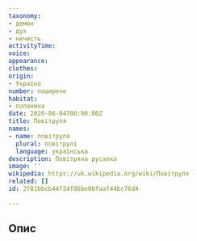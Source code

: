 ```yaml
---
taxonomy:
- демон
- дух
- нечисть
activityTime:
voice:
appearance:
clothes:
origin:
- Україна
number: поширене
habitat:
- полонина
date: 2020-06-04T00:00:00Z
title: Повітруля
names:
- name: повітруля
  plural: повітрулі
  language: українська
description: Повітряна русалка
image: ''
wikipedia: https://uk.wikipedia.org/wiki/Повітруля
related: []
id: 2f81bbcb44f24f86be0bfaaf44bc76d4

---
```

## Опис
